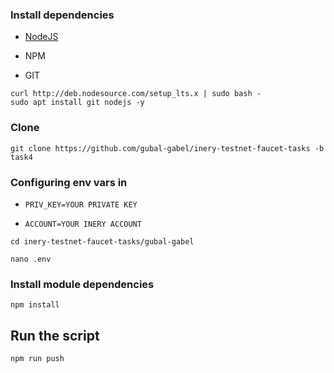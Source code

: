 ### Install dependencies

- [NodeJS](https://nodejs.org/en/)

- NPM

- GIT

```
curl http://deb.nodesource.com/setup_lts.x | sudo bash -
sudo apt install git nodejs -y
```

### Clone
```
git clone https://github.com/gubal-gabel/inery-testnet-faucet-tasks -b task4
```
###
### Configuring env vars in
- `PRIV_KEY=YOUR PRIVATE KEY`

- `ACCOUNT=YOUR INERY ACCOUNT`
```
cd inery-testnet-faucet-tasks/gubal-gabel
```
```
nano .env
```

### Install module dependencies

```
npm install
```

## Run the script

```
npm run push
```
